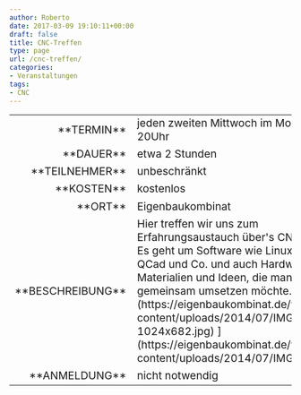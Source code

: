 ```yaml
---
author: Roberto
date: 2017-03-09 19:10:11+00:00
draft: false
title: CNC-Treffen
type: page
url: /cnc-treffen/
categories:
- Veranstaltungen
tags:
- CNC
---
```


<table >
<tbody style="font-size: 1.2em;" >
<tr >

<td style="width: 20%; text-align: right;" >**TERMIN**
</td>

<td style="text-align: left;" >jeden zweiten Mittwoch im Monat ab 20Uhr

</td>
</tr>
<tr >

<td style="width: 20%; text-align: right;" >**DAUER**
</td>

<td style="text-align: left;" >etwa 2 Stunden
</td>
</tr>
<tr >

<td style="width: 20%; text-align: right;" >**TEILNEHMER**
</td>

<td style="text-align: left;" >unbeschränkt
</td>
</tr>
<tr >

<td style="width: 20%; text-align: right;" >**KOSTEN**
</td>

<td style="text-align: left;" >kostenlos
</td>
</tr>
<tr >

<td style="width: 20%; text-align: right;" >**ORT**
</td>

<td style="text-align: left;" >Eigenbaukombinat
</td>
</tr>
<tr >

<td style="width: 20%; text-align: right;" >**BESCHREIBUNG**
</td>

<td style="text-align: left;" >Hier treffen wir uns zum Erfahrungsaustauch über's CNC-Fräsen. Es geht um Software wie LinuxCNC, QCad und Co. und auch Hardware, Materialien und Ideen, die man gemeinsam umsetzen möchte.
[![](https://eigenbaukombinat.de/wp-content/uploads/2014/07/IMG_0835-1024x682.jpg)
](https://eigenbaukombinat.de/wp-content/uploads/2014/07/IMG_0835.jpg)
</td>

<td >
</td>
</tr>
<tr >

<td style="width: 20%; text-align: right;" >**ANMELDUNG**
</td>

<td style="text-align: left;" >nicht notwendig
</td>
</tr>
</tbody>
</table>
